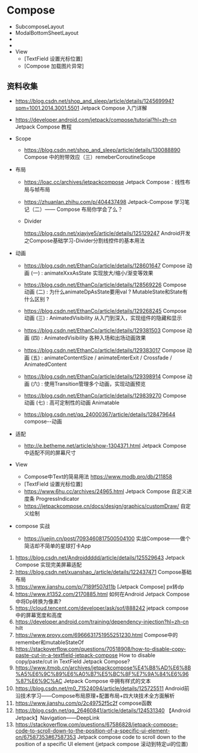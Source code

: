 # Compose



* SubcomposeLayout
* ModalBottomSheetLayout
* 
* 
* View
  * [TextField 设置光标位置]
  * [Compose 加载图片异常]



## 资料收集

* https://blog.csdn.net/shop_and_sleep/article/details/124569994?spm=1001.2014.3001.5501 Jetpack Compose 入门详解

* https://developer.android.com/jetpack/compose/tutorial?hl=zh-cn Jetpack Compose 教程

* Scope

  * https://blog.csdn.net/shop_and_sleep/article/details/130088890 Compose 中的附带效应（三）remeberCoroutineScope

* 布局

  * https://loac.cc/archives/jetpackcompose Jetpack Compose：线性布局与帧布局

  * https://zhuanlan.zhihu.com/p/404437498 Jetpack-Compose 学习笔记（二）—— Compose 布局你学会了么？

  * Divider

    https://blog.csdn.net/xiayiye5/article/details/125129247 Android开发之Compose基础学习-Divider分割线控件的基本用法

* 动画

  * https://blog.csdn.net/EthanCo/article/details/128601647 Compose 动画 (一) : animateXxxAsState 实现放大/缩小/渐变等效果

  * https://blog.csdn.net/EthanCo/article/details/128569226 Compose 动画 (二) : 为什么animateDpAsState要用val ? MutableState和State有什么区别 ?

  * https://blog.csdn.net/EthanCo/article/details/129268245 Compose 动画 (三) : AnimatedVisibility 从入门到深入，实现组件的隐藏和显示

  * https://blog.csdn.net/EthanCo/article/details/129381503 Compose 动画 (四) : AnimatedVisibility 各种入场和出场动画效果

  * https://blog.csdn.net/EthanCo/article/details/129383017 Compose 动画 (五) : animateContentSize / animateEnterExit / Crossfade / AnimatedContent

  * https://blog.csdn.net/EthanCo/article/details/129398914 Compose 动画 (六) : 使用Transition管理多个动画，实现动画预览

  * https://blog.csdn.net/EthanCo/article/details/129839270 Compose 动画 (七) : 高可定制性的动画 Animatable

  * https://blog.csdn.net/qq_24000367/article/details/128479644 compose--动画

* 适配

  * http://e.betheme.net/article/show-1304371.html Jetpack Compose 中适配不同的屏幕尺寸

* View

  * Compose中Text的简易用法 https://www.modb.pro/db/211858
  * [TextField 设置光标位置]
  * https://www.6hu.cc/archives/24965.html Jetpack Compose 自定义进度条 ProgressIndicator
  * https://jetpackcompose.cn/docs/design/graphics/customDraw/ 自定义绘制

* compose 实战

  * https://juejin.cn/post/7093460817500504100 实战Compose——做个简洁却不简单的星球打卡App

1. https://blog.csdn.net/Androiddddd/article/details/125529643 Jetpack Compose 实现完美屏幕适配
2. https://blog.csdn.net/xuanshao_/article/details/122437471 Compose基础布局
3. https://www.jianshu.com/p/7189f507d11b [Jetpack Compose] px转dp
4. https://www.it1352.com/2170885.html 如何在Android Jetpack Compose中将Dp转换为像素?
5. https://cloud.tencent.com/developer/ask/sof/888242 jetpack compose中的屏幕宽度和高度
6. https://developer.android.com/training/dependency-injection?hl=zh-cn hilt
7. https://www.proyy.com/6966631751955251230.html Compose中的remember和mutableStateOf
8. https://stackoverflow.com/questions/70518908/how-to-disable-copy-paste-cut-in-a-textfield-jetpack-compose How to disable copy/paste/cut in TextField Jetpack Compose?
9. https://www.itmob.cn/archives/jetpackcompose%E4%B8%AD%E6%8B%A5%E6%9C%89%E6%A0%B7%E5%BC%8F%E7%9A%84%E6%96%87%E6%9C%AC Jetpack Compose 中拥有样式的文本
10. https://blog.csdn.net/m0_71524094/article/details/125725511 Android前沿技术学习——Compose布局原理+配置布局+四大块技术全方面解析
11. https://www.jianshu.com/p/2c49752f5c2f compose函数
12. https://blog.csdn.net/qq_26460841/article/details/124531340 【Android Jetpack】Navigation——DeepLink
13. https://stackoverflow.com/questions/67586828/jetpack-compose-code-to-scroll-down-to-the-position-of-a-specific-ui-element-on/67587353#67587353  Jetpack compose code to scroll down to the position of a specific UI element (jetpack compose 滚动到特定ui的位置)
